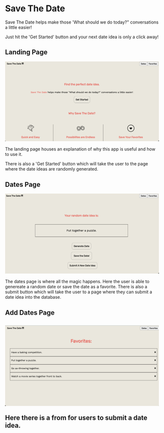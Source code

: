 <h1>Save The Date</h1>
<p> Save The Date helps make those 'What should we do today?" conversations a little easier!<p>
<p> Just hit the 'Get Started' button and your next date idea is only a click away! </p>

<h2>Landing Page </h2>
<img src='src/images/LandingPage.png' alt='screenshot of landing page' />
<p> The landing page houses an explanation of why this app is useful and how to use it.</p>
<p> There is also a 'Get Started' button which will take the user to the page where the date ideas are randomly generated.</p>

<h2>Dates Page</h2>
<img src='src/images/DatesPage.png' alt='screenshot of dates page'>
<p> The dates page is where all the magic happens. Here the user is able to genereate a random date or save the date as a favorite. There is also a submit button which will take 
the user to a page where they can submit a date idea into the database.</p>

<h2>Add Dates Page<h2>
<img src='src/images/FavoritesPage.png' alt='screenshot of favorites page'>
<p>Here there is a from for users to submit a date idea.</p>
